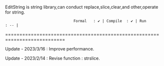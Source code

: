 EditString is string library,can conduct replace,slice,clear,and other,operate for string.

                                   Formal   : ✔ | Compile  : ✔ | Run      : -- |

===========================================================================

Update - 2023/3/16 : Improve performance.

Update - 2023/2/14 : Revise function : strslice.
